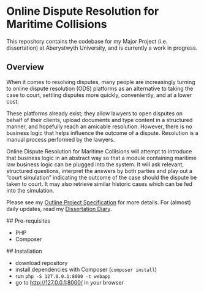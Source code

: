 # Online Dispute Resolution for Maritime Collisions
This repository contains the codebase for my Major Project (i.e. dissertation) at Aberystwyth University, and is currently a work in progress.

## Overview

When it comes to resolving disputes, many people are increasingly turning to online dispute resolution (ODS) platforms as an alternative to taking the case to court, settling disputes more quickly, conveniently, and at a lower cost.

These platforms already exist; they allow lawyers to open disputes on behalf of their clients, upload documents and type content in a structured manner, and hopefully reach an amicable resolution. However, there is no business logic that helps influence the outcome of a dispute. Resolution is a manual process performed by the lawyers.

Online Dispute Resolution for Maritime Collisions will attempt to introduce that business logic in an abstract way so that a module containing maritime law business logic can be plugged into the system. It will ask relevant, structured questions, interpret the answers by both parties and play out a ”court simulation” indicating the outcome of the case should the dispute be taken to court. It may also retrieve similar historic cases which can be fed into the simulation.

Please see my [Outline Project Specification](http://ashton.codes/blog/outline-project-specification/) for more details. For (almost) daily updates, read my [Dissertation Diary](http://ashton.codes/blog/category/dissertation/).

## Pre-requisites

* PHP
* Composer

## Installation

* download repository
* install dependencies with Composer (`composer install`)
* run `php -S 127.0.0.1:8000 -t webapp`
* go to http://127.0.0.1:8000/ in your browser

